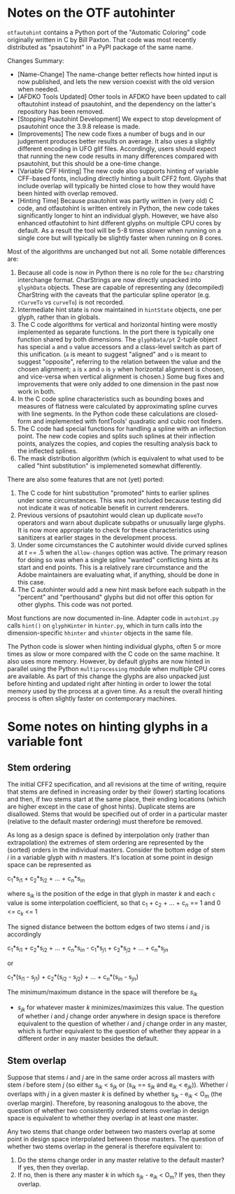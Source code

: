 # Notes on the OTF autohinter

`otfautohint` contains a Python port of the "Automatic Coloring" code
originally written in C by Bill Paxton. That code was most recently distributed
as "psautohint" in a PyPI package of the same name.

Changes Summary:
* [Name-Change] The name-change better reflects how hinted input is now published, 
  and lets the new version coexist with the old version when needed.
* [AFDKO Tools Updated] Other tools in AFDKO have been updated to call oftautohint 
  instead of psautohint, and the dependency on the latter's repository has been removed.
* [Stopping Psautohint Development] We expect to stop development of psautohint once
  the 3.9.8 release is made.
* [Improvements] The new code fixes a number of bugs and in our judgement produces 
  better results on average. It also uses a slightly different encoding in
  UFO glif files. Accordingly, users should expect that running the new code
  results in many differences compared with psautohint, but this should be a one-time change.
* [Variable CFF Hinting] The new code also supports hinting of variable CFF-based fonts,
  including directly hinting a built CFF2 font. Glyphs that include overlap will typically 
  be hinted close to how they would have been hinted with overlap removed.
* [Hinting Time] Because psautohint was partly written in (very old) C code,
   and otfautohint is written entirely in Python, the new code takes significantly
   longer to hint an individual glyph. However, we have also enhanced otfautohint
   to hint different glyphs on multiple CPU cores by default. As a result the tool
   will be 5-8 times slower when running on a single core but will typically be
   slightly faster when running on 8 cores.

Most of the algorithms are unchanged but not all. Some notable differences are:

1.  Because all code is now in Python there is no role for the `bez` charstring
    interchange format. CharStrings are now directly unpacked into `glyphData`
    objects. These are capable of representing any (decompiled) CharString with
    the caveats that the particular spline operator (e.g. `rCurveTo` vs
    `curveTo`) is not recorded.
2.  Intermediate hint state is now maintained in `hintState` objects, one per
    glyph, rather than in globals.
3.  The C code algorithms for vertical and horizontal hinting were mostly
    implemented as separate functions. In the port there is typically one
    function shared by both dimensions. The `glyphData/pt` 2-tuple object has
    special `a` and `o` value accessors and a class-level switch as part of
    this unification. (`a` is meant to suggest "aligned" and `o` is meant to
    suggest "opposite", referring to the relation between the value and the
    chosen alignment; `a` is `x` and `o` is `y` when horizontal alignment is
    chosen, and vice-versa when vertical alignment is chosen.) Some bug fixes
    and improvements that were only added to one dimension in the past now work
    in both.
4.  In the C code spline characteristics such as bounding boxes and measures of
    flatness were calculated by approximating spline curves with line segments.
    In the Python code these calculations are closed-form and implemented with
    fontTools' quadratic and cubic root finders.
5.  The C code had special functions for handling a spline with an inflection
    point. The new code copies and splits such splines at their inflection
    points, analyzes the copies, and copies the resulting analysis back to the
    inflected splines.
6.  The mask distribution algorithm (which is equivalent to what used to be
    called "hint substitution" is implemeneted somewhat differently.

There are also some features that are not (yet) ported:

1.  The C code for hint substitution "promoted" hints to earlier splines under
    some circumstances. This was not included because testing did not indicate
    it was of noticable benefit in current renderers.
2.  Previous versions of psautohint would clean up duplicate `moveTo` operators
    and warn about duplicate subpaths or unusually large glyphs. It is now more
    appropriate to check for these characteristics using sanitizers at earlier
    stages in the development process.
3.  Under some circumstances the C autohinter would divide curved splines at *t*
    == .5 when the ``allow-changes`` option was active. The primary reason for
    doing so was when a single spline "wanted" conflicting hints at its start
    and end points. This is a relatively rare circumstance and the Adobe
    maintainers are evaluating what, if anything, should be done in this case.
4.  The C autohinter would add a new hint mask before each subpath in the
    "percent" and "perthousand" glyphs but did not offer this option for other
    glyphs. This code was not ported.

Most functions are now documented in-line. Adapter code in `autohint.py` calls
`hint()` on `glyphHinter` in `hinter.py`, which in turn calls into the
dimension-specific `hhinter` and `vhinter` objects in the same file.

The Python code is slower when hinting individual glyphs, often 5 or more times
as slow or more compared with the C code on the same machine. It also uses more
memory.  However, by default glyphs are now hinted in parallel using the Python
`multiprocessing` module when multiple CPU cores are available. As part of this
change the glyphs are also unpacked just before hinting and updated right after
hinting in order to lower the total memory used by the process at a given time.
As a result the overall hinting process is often slightly faster on
contemporary machines.

# Some notes on hinting glyphs in a variable font

## Stem ordering

The initial CFF2 specification, and all revisions at the time of writing,
require that stems are defined in increasing order by their (lower) starting
locations and then, if two stems start at the same place, their ending
locations (which are higher except in the case of ghost hints).  Duplicate
stems are disallowed.  Stems that would be specified out of order in a
particular master (relative to the default master ordering) must therefore be
removed.

<!---
As we hope to eliminate these restrictions at a future point the variable font
autohinter supports two modes: a default mode in which stems are removed until
all are in order across all masters and an experimental mode in which stems
that change order are retained but treated as conflicting with all stems they
"cross" anywhere in design space. 
--->

As long as a design space is defined by interpolation only (rather than
extrapolation) the extremes of stem ordering are represented by the (sorted)
orders in the individual masters. Consider the bottom edge of stem *i* in a
variable glyph with *n* masters. It's location at some point in design space
can be represented as

c<sub>1</sub>\*s<sub>*i*1</sub> + c<sub>2</sub>\*s<sub>*i*2</sub> + ... + c<sub>*n*</sub>\*s<sub>*in*</sub>

where s<sub>*ik*</sub> is the position of the edge in that glyph in master *k*
and each `c` value is some interpolation coefficient, so that c<sub>1</sub> +
c<sub>2</sub> + ... + c<sub>*n*</sub> == 1 and 0 <= c<sub>*k*</sub> <= 1

The signed distance between the bottom edges of two stems *i* and *j* is accordingly

c<sub>1</sub>\*s<sub>*i*1</sub> + c<sub>2</sub>\*s<sub>*i*2</sub> + ... + c<sub>*n*</sub>\*s<sub>*in*</sub> - c<sub>1</sub>\*s<sub>*j*1</sub> + c<sub>2</sub>\*s<sub>*j*2</sub> + ... + c<sub>*n*</sub>\*s<sub>*jn*</sub>

or

c<sub>1</sub>\*(s<sub>*i*1</sub> - s<sub>*j*1</sub>) + c<sub>2</sub>\*(s<sub>*i*2</sub> - s<sub>*j*2</sub>) + ... + c<sub>*n*</sub>\*(s<sub>*in*</sub> - s<sub>*jn*</sub>)

The minimum/maximum distance in the space will therefore be *s*<sub>*ik*</sub>
- *s*<sub>*jk*</sub> for whatever master *k* minimizes/maximizes this value.
The question of whether *i* and *j* change order anywhere in design space is
therefore equivalent to the question of whether *i* and *j* change order in any
master, which is further equivalent to the question of whether they appear in a
different order in any master besides the default.

## Stem overlap

Suppose that stems *i* and *j* are in the same order across all masters with
stem *i* before stem *j* (so either s<sub>*ik*</sub> < s<sub>*jk*</sub> or
(s<sub>*ik*</sub> == s<sub>*jk*</sub> and e<sub>*ik*</sub> <
e<sub>*jk*</sub>)). Whether *i* overlaps with *j* in a given master *k* is
defined by whether s<sub>*jk*</sub> - e<sub>*ik*</sub> < O<sub>m</sub> (the
overlap margin). Therefore, by reasoning analogous to the above, the question
of whether two consistently ordered stems overlap in design space is equivalent
to whether they overlap in at least one master.

Any two stems that change order between two masters overlap at some point in design
space interpolated between those masters. The question of whether two stems overlap
in the general is therefore equivalent to:

1.  Do the stems change order in any master relative to the default master? If yes,
    then they overlap.
2.  If no, then is there any master *k* in which s<sub>*jk*</sub> -
    e<sub>*ik*</sub> < O<sub>m</sub>? If yes, then they overlap.
